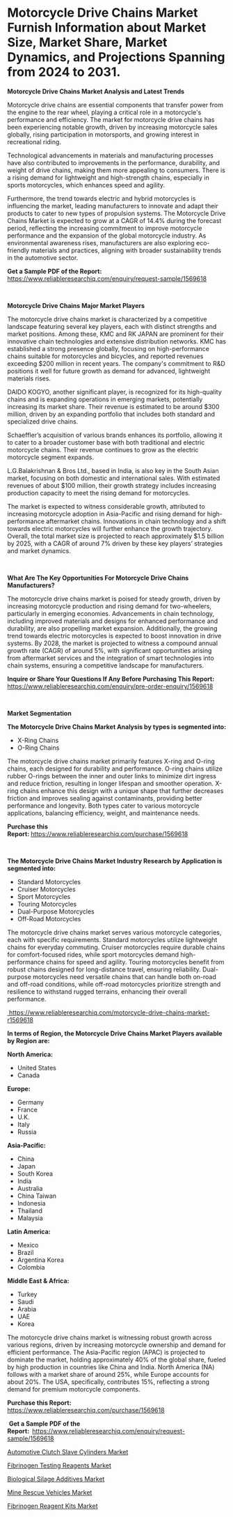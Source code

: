 <p><h1>Motorcycle Drive Chains Market Furnish Information about Market Size, Market Share, Market Dynamics, and Projections Spanning from 2024 to 2031.</h1></p><p><strong>Motorcycle Drive Chains Market Analysis and Latest Trends</strong></p>
<p><p>Motorcycle drive chains are essential components that transfer power from the engine to the rear wheel, playing a critical role in a motorcycle's performance and efficiency. The market for motorcycle drive chains has been experiencing notable growth, driven by increasing motorcycle sales globally, rising participation in motorsports, and growing interest in recreational riding. </p><p>Technological advancements in materials and manufacturing processes have also contributed to improvements in the performance, durability, and weight of drive chains, making them more appealing to consumers. There is a rising demand for lightweight and high-strength chains, especially in sports motorcycles, which enhances speed and agility. </p><p>Furthermore, the trend towards electric and hybrid motorcycles is influencing the market, leading manufacturers to innovate and adapt their products to cater to new types of propulsion systems. The Motorcycle Drive Chains Market is expected to grow at a CAGR of 14.4% during the forecast period, reflecting the increasing commitment to improve motorcycle performance and the expansion of the global motorcycle industry. As environmental awareness rises, manufacturers are also exploring eco-friendly materials and practices, aligning with broader sustainability trends in the automotive sector.</p></p>
<p><strong>Get a Sample PDF of the Report:&nbsp;</strong> <a href="https://www.reliableresearchiq.com/enquiry/request-sample/1569618?utm_campaign=114&utm_medium=2&utm_source=Github&utm_content=ia&utm_term=14102024&utm_id=motorcycle-drive-chains">https://www.reliableresearchiq.com/enquiry/request-sample/1569618</a></p>
<p>&nbsp;</p>
<p><strong>Motorcycle Drive Chains Major Market Players</strong></p>
<p><p>The motorcycle drive chains market is characterized by a competitive landscape featuring several key players, each with distinct strengths and market positions. Among these, KMC and RK JAPAN are prominent for their innovative chain technologies and extensive distribution networks. KMC has established a strong presence globally, focusing on high-performance chains suitable for motorcycles and bicycles, and reported revenues exceeding $200 million in recent years. The company's commitment to R&D positions it well for future growth as demand for advanced, lightweight materials rises.</p><p>DAIDO KOGYO, another significant player, is recognized for its high-quality chains and is expanding operations in emerging markets, potentially increasing its market share. Their revenue is estimated to be around $300 million, driven by an expanding portfolio that includes both standard and specialized drive chains.</p><p>Schaeffler’s acquisition of various brands enhances its portfolio, allowing it to cater to a broader customer base with both traditional and electric motorcycle chains. Their revenue continues to grow as the electric motorcycle segment expands.</p><p>L.G.Balakrishnan & Bros Ltd., based in India, is also key in the South Asian market, focusing on both domestic and international sales. With estimated revenues of about $100 million, their growth strategy includes increasing production capacity to meet the rising demand for motorcycles.</p><p>The market is expected to witness considerable growth, attributed to increasing motorcycle adoption in Asia-Pacific and rising demand for high-performance aftermarket chains. Innovations in chain technology and a shift towards electric motorcycles will further enhance the growth trajectory. Overall, the total market size is projected to reach approximately $1.5 billion by 2025, with a CAGR of around 7% driven by these key players’ strategies and market dynamics.</p></p>
<p>&nbsp;</p>
<p><strong>What Are The Key Opportunities For Motorcycle Drive Chains Manufacturers?</strong></p>
<p><p>The motorcycle drive chains market is poised for steady growth, driven by increasing motorcycle production and rising demand for two-wheelers, particularly in emerging economies. Advancements in chain technology, including improved materials and designs for enhanced performance and durability, are also propelling market expansion. Additionally, the growing trend towards electric motorcycles is expected to boost innovation in drive systems. By 2028, the market is projected to witness a compound annual growth rate (CAGR) of around 5%, with significant opportunities arising from aftermarket services and the integration of smart technologies into chain systems, ensuring a competitive landscape for manufacturers.</p></p>
<p><strong>Inquire or Share Your Questions If Any Before Purchasing This Report:</strong> <a href="https://www.reliableresearchiq.com/enquiry/pre-order-enquiry/1569618?utm_campaign=114&utm_medium=2&utm_source=Github&utm_content=ia&utm_term=14102024&utm_id=motorcycle-drive-chains">https://www.reliableresearchiq.com/enquiry/pre-order-enquiry/1569618</a></p>
<p>&nbsp;</p>
<p><strong>Market Segmentation</strong></p>
<p><strong>The Motorcycle Drive Chains Market Analysis by types is segmented into:</strong></p>
<p><ul><li>X-Ring Chains</li><li>O-Ring Chains</li></ul></p>
<p><p>The motorcycle drive chains market primarily features X-ring and O-ring chains, each designed for durability and performance. O-ring chains utilize rubber O-rings between the inner and outer links to minimize dirt ingress and reduce friction, resulting in longer lifespan and smoother operation. X-ring chains enhance this design with a unique shape that further decreases friction and improves sealing against contaminants, providing better performance and longevity. Both types cater to various motorcycle applications, balancing efficiency, weight, and maintenance needs.</p></p>
<p><strong>Purchase this Report:&nbsp;</strong><a href="https://www.reliableresearchiq.com/purchase/1569618?utm_campaign=114&utm_medium=2&utm_source=Github&utm_content=ia&utm_term=14102024&utm_id=motorcycle-drive-chains">https://www.reliableresearchiq.com/purchase/1569618</a></p>
<p>&nbsp;</p>
<p><strong>The Motorcycle Drive Chains Market Industry Research by Application is segmented into:</strong></p>
<p><ul><li>Standard Motorcycles</li><li>Cruiser Motorcycles</li><li>Sport Motorcycles</li><li>Touring Motorcycles</li><li>Dual-Purpose Motorcycles</li><li>Off-Road Motorcycles</li></ul></p>
<p><p>The motorcycle drive chains market serves various motorcycle categories, each with specific requirements. Standard motorcycles utilize lightweight chains for everyday commuting. Cruiser motorcycles require durable chains for comfort-focused rides, while sport motorcycles demand high-performance chains for speed and agility. Touring motorcycles benefit from robust chains designed for long-distance travel, ensuring reliability. Dual-purpose motorcycles need versatile chains that can handle both on-road and off-road conditions, while off-road motorcycles prioritize strength and resilience to withstand rugged terrains, enhancing their overall performance.</p></p>
<p><a href="https://www.reliableresearchiq.com/motorcycle-drive-chains-market-r1569618?utm_campaign=114&utm_medium=2&utm_source=Github&utm_content=ia&utm_term=14102024&utm_id=motorcycle-drive-chains">&nbsp;https://www.reliableresearchiq.com/motorcycle-drive-chains-market-r1569618</a></p>
<p><strong>In terms of Region, the Motorcycle Drive Chains Market Players available by Region are:</strong></p>
<p>
    <p> <strong> North America: </strong>
        <ul>
            <li>United States</li>
            <li>Canada</li>
        </ul>
        </p> 
    <p> <strong> Europe: </strong>
        <ul>
            <li>Germany</li>
            <li>France</li>
            <li>U.K.</li>
            <li>Italy</li>
            <li>Russia</li>
        </ul>
        </p> 
    <p> <strong> Asia-Pacific: </strong>
        <ul>
            <li>China</li>
            <li>Japan</li>
            <li>South Korea</li>
            <li>India</li>
            <li>Australia</li>
            <li>China Taiwan</li>
            <li>Indonesia</li>
            <li>Thailand</li>
            <li>Malaysia</li>
        </ul>
        </p> 
    <p> <strong> Latin America: </strong>
        <ul>
            <li>Mexico</li>
            <li>Brazil</li>
            <li>Argentina Korea</li>
            <li>Colombia</li>
        </ul>
        </p> 
    <p> <strong> Middle East & Africa: </strong>
        <ul>
            <li>Turkey</li>
            <li>Saudi</li>
            <li>Arabia</li>
            <li>UAE</li>
            <li>Korea</li>
        </ul>
    </p>
    </p>
<p><p>The motorcycle drive chains market is witnessing robust growth across various regions, driven by increasing motorcycle ownership and demand for efficient performance. The Asia-Pacific region (APAC) is projected to dominate the market, holding approximately 40% of the global share, fueled by high production in countries like China and India. North America (NA) follows with a market share of around 25%, while Europe accounts for about 20%. The USA, specifically, contributes 15%, reflecting a strong demand for premium motorcycle components.</p></p>
<p><strong>Purchase this Report: </strong><a href="https://www.reliableresearchiq.com/purchase/1569618?utm_campaign=114&utm_medium=2&utm_source=Github&utm_content=ia&utm_term=14102024&utm_id=motorcycle-drive-chains">https://www.reliableresearchiq.com/purchase/1569618</a></p>
<p>&nbsp;<strong>Get a Sample PDF of the Report:&nbsp;&nbsp;</strong><a href="https://www.reliableresearchiq.com/enquiry/request-sample/1569618?utm_campaign=114&utm_medium=2&utm_source=Github&utm_content=ia&utm_term=14102024&utm_id=motorcycle-drive-chains">https://www.reliableresearchiq.com/enquiry/request-sample/1569618</a></p>
<p><strong></strong></p>
<p><p><a href="https://github.com/shivermasallash/Market-Research-Report-List-1/blob/main/automotive-clutch-slave-cylinders-market.md?utm_campaign=114&utm_medium=2&utm_source=Github&utm_content=ia&utm_term=14102024&utm_id=motorcycle-drive-chains">Automotive Clutch Slave Cylinders Market</a></p><p><a href="https://www.linkedin.com/pulse/fibrinogen-testing-reagents-market-evolution-future-outlook-ifmme?trk=public_post_embed_feed-article-content&utm_campaign=114&utm_medium=2&utm_source=Github&utm_content=ia&utm_term=14102024&utm_id=motorcycle-drive-chains">Fibrinogen Testing Reagents Market</a></p><p><a href="https://www.linkedin.com/pulse/exploring-biological-silage-additives-market-dynamics-global-trends-xejve?trk=public_post_embed_feed-article-content&utm_campaign=114&utm_medium=2&utm_source=Github&utm_content=ia&utm_term=14102024&utm_id=motorcycle-drive-chains">Biological Silage Additives Market</a></p><p><a href="https://github.com/pespeyervi/Market-Research-Report-List-1/blob/main/mine-rescue-vehicles-market.md?utm_campaign=114&utm_medium=2&utm_source=Github&utm_content=ia&utm_term=14102024&utm_id=motorcycle-drive-chains">Mine Rescue Vehicles Market</a></p><p><a href="https://www.linkedin.com/pulse/global-perspectives-fibrinogen-reagent-kits-market-trends-challenges-vh35e?trk=public_post_embed_feed-article-content&utm_campaign=114&utm_medium=2&utm_source=Github&utm_content=ia&utm_term=14102024&utm_id=motorcycle-drive-chains">Fibrinogen Reagent Kits Market</a></p></p>